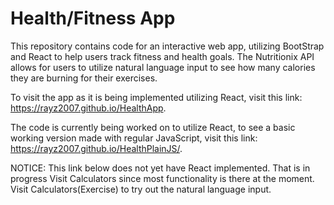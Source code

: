 # Health/Fitness App

This repository contains code for an interactive web app, utilizing BootStrap and React to help users track fitness and health goals. The Nutritionix API allows for users to utilize natural language input to see how many calories they are burning for their exercises. 

To visit the app as it is being implemented utilizing React, visit this link: https://rayz2007.github.io/HealthApp.

The code is currently being worked on to utilize React, to see a basic working version made with regular JavaScript, visit this link: https://rayz2007.github.io/HealthPlainJS/.

NOTICE: This link below does not yet have React implemented. That is in progress
Visit Calculators since most functionality is there at the moment.
Visit Calculators(Exercise) to try out the natural language input. 

